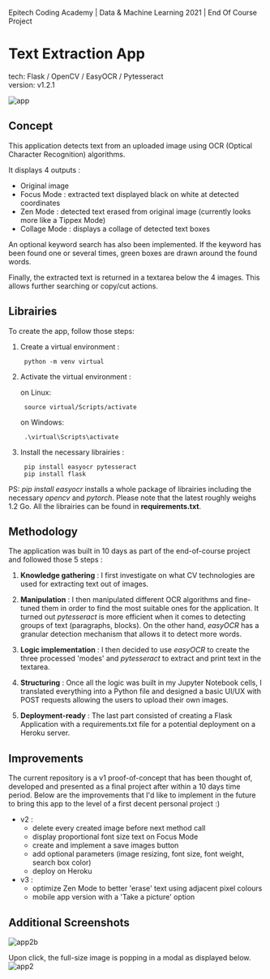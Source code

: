 Epitech Coding Academy | Data & Machine Learning 2021 | End Of Course Project

# Text Extraction App

tech: Flask / OpenCV / EasyOCR / Pytesseract <br>
version: v1.2.1

![app](https://user-images.githubusercontent.com/84317349/137354928-7af0a955-b56b-41c1-9458-38dafb8a4eff.jpg)

## Concept 
This application detects text from an uploaded image using OCR (Optical Character Recognition) algorithms.

It displays 4 outputs :
  + Original image
  + Focus Mode : extracted text displayed black on white at detected coordinates
  + Zen Mode : detected text erased from original image (currently looks more like a Tippex Mode)
  + Collage Mode : displays a collage of detected text boxes

An optional keyword search has also been implemented. If the keyword has been found one or several times, green boxes are drawn around the found words.

Finally, the extracted text is returned in a textarea below the 4 images. This allows further searching or copy/cut actions.

## Librairies

To create the app, follow those steps:

1. Create a virtual environment :

        python -m venv virtual
        
2. Activate the virtual environment :

    on Linux:

        source virtual/Scripts/activate
        
    on Windows:
        
        .\virtual\Scripts\activate
        
3. Install the necessary librairies :

        pip install easyocr pytesseract
        pip install flask

PS: *pip install easyocr* installs a whole package of librairies including the necessary *opencv* and *pytorch*. Please note that the latest roughly weighs 1.2 Go. All the librairies can be found in **requirements.txt**.

## Methodology 
The application was built in 10 days as part of the end-of-course project and followed those 5 steps :
1. **Knowledge gathering** : I first investigate on what CV technologies are used for extracting text out of images. 

2. **Manipulation** : I then manipulated different OCR algorithms and fine-tuned them in order to find the most suitable ones for the application. It turned out *pytesseract* is more efficient when it comes to detecting groups of text (paragraphs, blocks). On the other hand, *easyOCR* has a granular detection mechanism that allows it to detect more words. 

3. **Logic implementation** : I then decided to use *easyOCR* to create the three processed 'modes' and *pytesseract* to extract and print text in the textarea.

4. **Structuring** : Once all the logic was built in my Jupyter Notebook cells, I translated everything into a Python file and designed a basic UI/UX with POST requests allowing the users to upload their own images. 

5. **Deployment-ready** : The last part consisted of creating a Flask Application with a requirements.txt file for a potential deployment on a Heroku server.

## Improvements
The current repository is a v1 proof-of-concept that has been thought of, developed and presented as a final project after within a 10 days time period. Below are the improvements that I'd like to implement in the future to bring this app to the level of a first decent personal project :)

+ v2 :
  + delete every created image before next method call
  + display proportional font size text on Focus Mode
  + create and implement a save images button
  + add optional parameters (image resizing, font size, font weight, search box color)
  + deploy on Heroku
+ v3 :
  + optimize Zen Mode to better 'erase' text using adjacent pixel colours
  + mobile app version with a 'Take a picture' option

## Additional Screenshots

![app2b](https://user-images.githubusercontent.com/84317349/137797595-fee4a57e-13d9-43ec-a519-bff863af72b0.jpg)

Upon click, the full-size image is popping in a modal as displayed below.
![app2](https://user-images.githubusercontent.com/84317349/137797581-cdc32c62-4d7a-4dae-b3e1-a0100069a11c.jpg)
